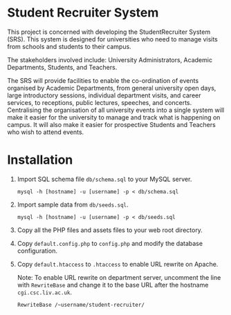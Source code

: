 # Student Recruiter System

This project is concerned with developing the StudentRecruiter System (SRS). This system is designed for universities who need to manage visits from schools and students to their campus.

The stakeholders involved include: University Administrators, Academic Departments, Students, and Teachers.

The SRS will provide facilities to enable the co-ordination of events organised by Academic Departments, from general university open days, large introductory sessions, individual department visits, and career services, to receptions, public lectures, speeches, and concerts. Centralising the organisation of all university events into a single system will make it easier for the university to manage and track what is happening on campus. It will also make it easier for prospective Students and Teachers who wish to attend events.

# Installation

1. Import SQL schema file `db/schema.sql` to your MySQL server.

	```shell
	mysql -h [hostname] -u [username] -p < db/schema.sql
	```
2. Import sample data from `db/seeds.sql`.

	```shell
	mysql -h [hostname] -u [username] -p < db/seeds.sql
	```
2. Copy all the PHP files and assets files to your web root directory.

3. Copy `default.config.php` to `config.php` and modify the database configuration.

4. Copy `default.htaccess` to `.htaccess` to enable URL rewrite on Apache.

	Note: To enable URL rewrite on department server, uncomment the line with `RewriteBase` and change it to the base URL after the hostname `cgi.csc.liv.ac.uk`.
	
	```htaccess
	RewriteBase /~username/student-recruiter/
	```
